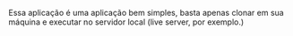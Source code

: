 Essa aplicação é uma aplicação bem simples, basta apenas clonar em sua máquina e executar no servidor local (live server, por exemplo.) 